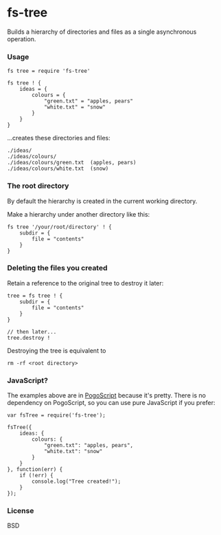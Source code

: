 # fs-tree

Builds a hierarchy of directories and files as a single asynchronous operation.

### Usage

    fs tree = require 'fs-tree'

    fs tree ! {
        ideas = {
            colours = {
                "green.txt" = "apples, pears"
                "white.txt" = "snow"
            }
        }
    }

...creates these directories and files:

    ./ideas/
    ./ideas/colours/
    ./ideas/colours/green.txt  (apples, pears)
    ./ideas/colours/white.txt  (snow)

### The root directory

By default the hierarchy is created in the current working directory.

Make a hierarchy under another directory like this:

    fs tree '/your/root/directory' ! {
        subdir = {
            file = "contents"
        }
    }

### Deleting the files you created

Retain a reference to the original tree to destroy it later:

    tree = fs tree ! {
        subdir = {
            file = "contents"
        }
    }

    // then later...
    tree.destroy !

Destroying the tree is equivalent to

    rm -rf <root directory>

### JavaScript?

The examples above are in [PogoScript](http://pogoscript.org) because it's pretty. There is no dependency on PogoScript, so you can use pure JavaScript if you prefer:

    var fsTree = require('fs-tree');

    fsTree({
        ideas: {
            colours: {
                "green.txt": "apples, pears",
                "white.txt": "snow"
            }
        }
    }, function(err) {
        if (!err) {
            console.log("Tree created!");
        }
    });

### License

BSD
